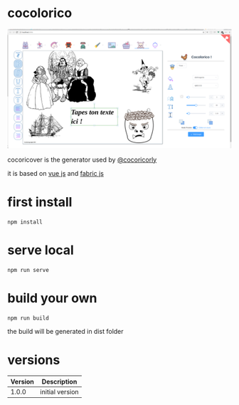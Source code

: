 # cocolorico
![Project screenshot](https://github.com/evifere/cocolorico/blob/master/doc/img/screen.png)

cocoricover is the generator used by [@cocoricorly](https://twitter.com/cocoricorly)

it is based on [vue js](https://vuejs.org/) and [fabric js](http://fabricjs.com/)

# first install

```shell
npm install
```

# serve local

```shell
npm run serve
```

# build your own 

```shell
npm run build
```
the build will be generated in dist folder

# versions

| Version | Description |
| ------------- |:-------------:|
| 1.0.0      | initial version |
